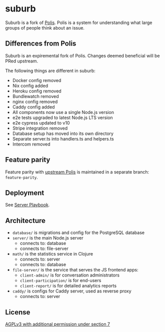 # suburb

Suburb is a fork of [Polis](https://github.com/compdemocracy/polis). Polis is
a system for understanding what large groups of people think about an issue.

## Differences from Polis

Suburb is an expiremental fork of Polis. Changes deemed beneficial will be
PRed upstream.

The following things are different in suburb:

* Docker config removed
* Nix config added
* Heroku config removed
* Bundlewatch removed
* nginx config removed
* Caddy config added
* All components now use a single Node.js version
* e2e tests upgraded to latest Node.js LTS version
* e2e cypress updated to v10
* Stripe integration removed
* Database setup has moved into its own directory
* Separate server.ts into handlers.ts and helpers.ts
* Intercom removed

## Feature parity

Feature parity with [upstream Polis](https://github.com/compdemocracy/polis)
is maintained in a separate branch: `feature-parity`.

## Deployment

See [Server Playbook](server-playbook.md).

## Architecture

* `database/` is migrations and config for the PostgreSQL database
* `server/` is the main Node.js server
    * connects to: database
    * connects to: file-server
* `math/` is the statistics service in Clojure
    * connects to: server
    * connects to: database
* `file-server/` is the service that serves the JS frontend apps:
    * `client-admin/` is for conversation administrators
    * `client-participation/` is for end-users
    * `client-report/` is for detailed analytics reports
* `caddy/` is configs for Caddy server, used as reverse proxy
    * connects to: server

## License

[AGPLv3 with additional permission under section 7](LICENSE)
